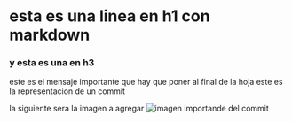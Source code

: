 # esta es una linea en h1 con markdown 

### y esta es una en h3 


este es el mensaje importante que hay que poner al final de la hoja este es la representacion de un commit 

la siguiente sera la imagen a agregar
![imagen importande del commit](https://octodex.github.com/images/yaktocat.png)
